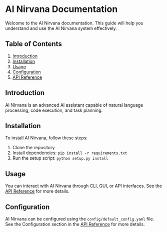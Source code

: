 # AI Nirvana Documentation

Welcome to the AI Nirvana documentation. This guide will help you understand and use the AI Nirvana system effectively.

## Table of Contents

1. [Introduction](#introduction)
2. [Installation](#installation)
3. [Usage](#usage)
4. [Configuration](#configuration)
5. [API Reference](api_reference.md)

## Introduction

AI Nirvana is an advanced AI assistant capable of natural language processing, code execution, and task planning.

## Installation

To install AI Nirvana, follow these steps:

1. Clone the repository
2. Install dependencies: `pip install -r requirements.txt`
3. Run the setup script: `python setup.py install`

## Usage

You can interact with AI Nirvana through CLI, GUI, or API interfaces. See the [API Reference](api_reference.md) for more details.

## Configuration

AI Nirvana can be configured using the `config/default_config.yaml` file. See the Configuration section in the [API Reference](api_reference.md) for more details.